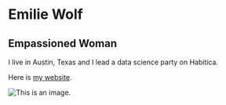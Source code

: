 # Emilie Wolf

## Empassioned Woman

I live in Austin, Texas and I lead a data science party on Habitica. 

Here is [my website](https://wolf.engineer/).

![This is an image.](http://wolf.engineer/wolfie/queenwolfaprilfool.png)

